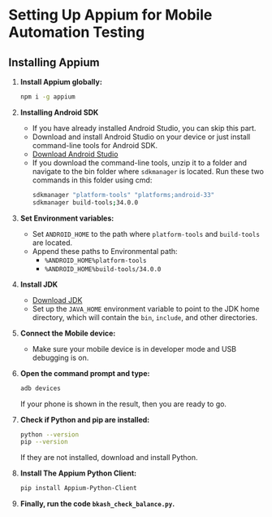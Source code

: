 # Setting Up Appium for Mobile Automation Testing

## Installing Appium

1. **Install Appium globally:**
   ```bash
   npm i -g appium
   ```

2. **Installing Android SDK**
   - If you have already installed Android Studio, you can skip this part.
   - Download and install Android Studio on your device or just install command-line tools for Android SDK.
   - [Download Android Studio](https://developer.android.com/studio)
   - If you download the command-line tools, unzip it to a folder and navigate to the bin folder where `sdkmanager` is located. Run these two commands in this folder using cmd:
     ```bash
     sdkmanager "platform-tools" "platforms;android-33"
     sdkmanager build-tools;34.0.0
     ```

3. **Set Environment variables:**
   - Set `ANDROID_HOME` to the path where `platform-tools` and `build-tools` are located.
   - Append these paths to Environmental path:
     - `%ANDROID_HOME%platform-tools`
     - `%ANDROID_HOME%build-tools/34.0.0`

4. **Install JDK**
   - [Download JDK](https://www.oracle.com/java/technologies/downloads/#java17)
   - Set up the `JAVA_HOME` environment variable to point to the JDK home directory, which will contain the `bin`, `include`, and other directories.

5. **Connect the Mobile device:**
   - Make sure your mobile device is in developer mode and USB debugging is on.

6. **Open the command prompt and type:**
   ```bash
   adb devices
   ```
   If your phone is shown in the result, then you are ready to go.

7. **Check if Python and pip are installed:**
   ```bash
   python --version
   pip --version
   ```
   If they are not installed, download and install Python.

8. **Install The Appium Python Client:**
   ```bash
   pip install Appium-Python-Client
   ```

9. **Finally, run the code `bkash_check_balance.py`.**
